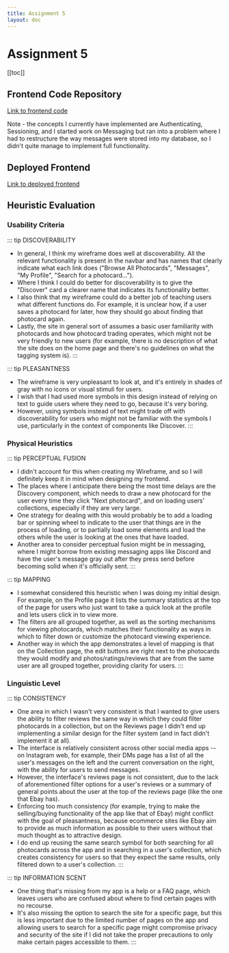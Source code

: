 ```yaml
---
title: Assignment 5
layout: doc
---
```


# Assignment 5
[[toc]]

## Frontend Code Repository
[Link to frontend code](https://github.com/fleuriie/pocanet-frontend)

Note - the concepts I currently have implemented are Authenticating, Sessioning, and I started work on Messaging but ran into a problem where I had to restructure the way messages were stored into my database, so I didn't quite manage to implement full functionality.

## Deployed Frontend
[Link to deployed frontend](https://pocanet-frontend.vercel.app/)

## Heuristic Evaluation
### Usability Criteria
::: tip DISCOVERABILITY
- In general, I think my wireframe does well at discoverability. All the relevant functionality is present in the navbar and has names that clearly indicate what each link does ("Browse All Photocards", "Messages", "My Profile", "Search for a photocard..."). 
- Where I think I could do better for discoverability is to give the "Discover" card a clearer name that indicates its functionality better. 
- I also think that my wireframe could do a better job of teaching users what different functions do. For example, it is unclear how, if a user saves a photocard for later, how they should go about finding that photocard again.
- Lastly, the site in general sort of assumes a basic user familiarity with photocards and how photocard trading operates, which might not be very friendly to new users (for example, there is no description of what the site does on the home page and there's no guidelines on what the tagging system is).
:::

::: tip PLEASANTNESS
- The wireframe is very unpleasant to look at, and it's entirely in shades of gray with no icons or visual stimuli for users.
- I wish that I had used more symbols in this design instead of relying on text to guide users where they need to go, because it's very boring.
- However, using symbols instead of text might trade off with discoverability for users who might not be familiar with the symbols I use, particularly in the context of components like Discover.
:::

### Physical Heuristics
::: tip PERCEPTUAL FUSION
- I didn't account for this when creating my Wireframe, and so I will definitely keep it in mind when designing my frontend.
- The places where I anticipate there being the most time delays are the Discovery component, which needs to draw a new photocard for the user every time they click "Next photocard", and on loading users' collections, especially if they are very large.
- One strategy for dealing with this would probably be to add a loading bar or spinning wheel to indicate to the user that things are in the process of loading, or to partially load some elements and load the others while the user is looking at the ones that have loaded.
- Another area to consider perceptual fusion might be in messaging, where I might borrow from existing messaging apps like Discord and have the user's message gray out after they press send before becoming solid when it's officially sent.
:::

::: tip MAPPING
- I somewhat considered this heuristic when I was doing my initial design. For example, on the Profile page it lists the summary statistics at the top of the page for users who just want to take a quick look at the profile and lets users click in to view more.
- The filters are all grouped together, as well as the sorting mechanisms for viewing photocards, which matches their functionality as ways in which to filter down or customize the photocard viewing experience.
- Another way in which the app demonstrates a level of mapping is that on the Collection page, the edit buttons are right next to the photocards they would modify and photos/ratings/reviews that are from the same user are all grouped together, providing clarity for users.
:::

### Linguistic Level
::: tip CONSISTENCY
- One area in which I wasn't very consistent is that I wanted to give users the ability to filter reviews the same way in which they could filter photocards in a collection, but on the Reviews page I didn't end up implementing a similar design for the filter system (and in fact didn't implement it at all).
- The interface is relatively consistent across other social media apps -- on Instagram web, for example, their DMs page has a list of all the user's messages on the left and the current conversation on the right, with the ability for users to send messages.
- However, the interface's reviews page is not consistent, due to the lack of aforementioned filter options for a user's reviews or a summary of general points about the user at the top of the reviews page (like the one that Ebay has).
- Enforcing too much consistency (for example, trying to make the selling/buying functionality of the app like that of Ebay) might conflict with the goal of pleasantness, because ecommerce sites like Ebay aim to provide as much information as possible to their users without that much thought as to attractive design.
- I do end up reusing the same search symbol for both searching for all photocards across the app and in searching in a user's collection, which creates consistency for users so that they expect the same results, only filtered down to a user's collection.
:::

::: tip INFORMATION SCENT
- One thing that's missing from my app is a help or a FAQ page, which leaves users who are confused about where to find certain pages with no recourse.
- It's also missing the option to search the site for a specific page, but this is less important due to the limited number of pages on the app and allowing users to search for a specific page might compromise privacy and security of the site if I did not take the proper precautions to only make certain pages accessible to them.
:::